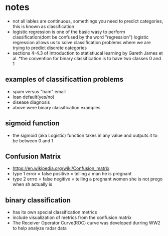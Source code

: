 # notes
* not all  lables are continuous, somethings you need to predict categories, this is known as classification
* logistic regression is one of the basic wasy to perform classification(dont be confused by the word "regression")
logistic regression allows us to solve classification problems where we are trying to predict discrete categories
* sections 4-4.3 of Introduction  to statistiucal learning by Gareth James et al.
*the convention for binary classification is to have two classes 0 and 1
## examples of classificattion problems
* spam versus "ham" email
* loan default(yes/no)
* disease diagnosis
* above were binary classification examples
## sigmoid function 
* the sigmoid (aka Logistic) function takes in any value and outputs it to be between 0 and 1
## Confusion Matrix
* https://en.wikipedia.org/wiki/Confusion_matrix
* type 1 error = false positive = telling a man he is pregnant 
* type 2 errro = false negitive = telling a pregnant women she is not prego when sh actually is

## binary classification
* has its own special classification metrics
* include visualization of metrics from the confusion matrix 
* The Receiver Operator Curve(ROC) curve was developed durring WW2 to help analyze radar data

